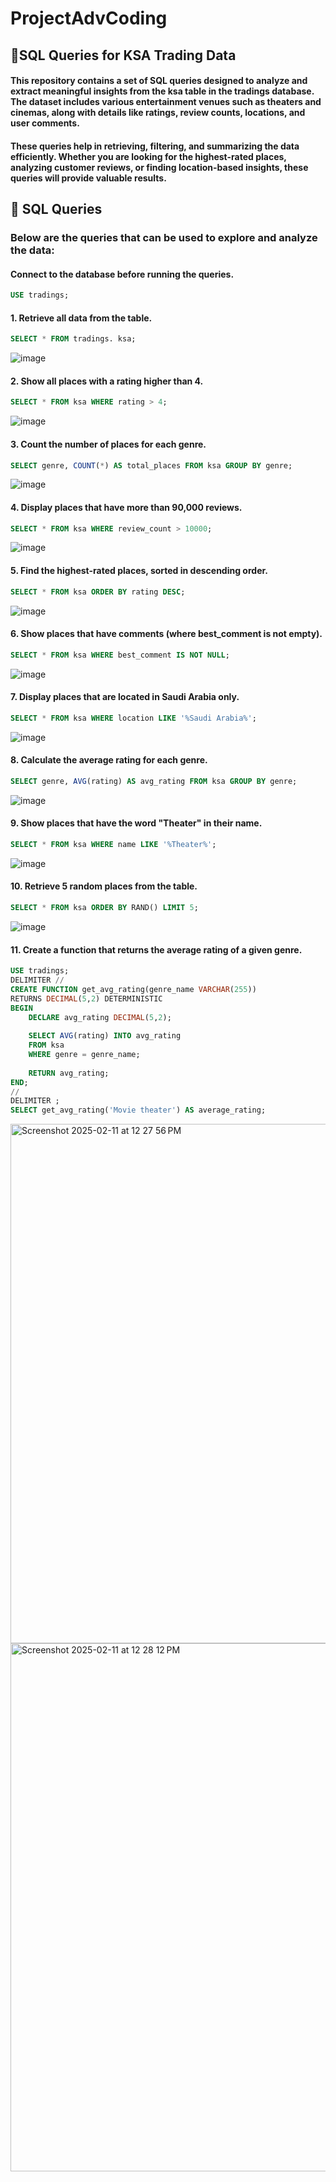 # ProjectAdvCoding
## 📌SQL Queries for KSA Trading Data

#### This repository contains a set of SQL queries designed to analyze and extract meaningful insights from the ksa table in the tradings database. The dataset includes various entertainment venues such as theaters and cinemas, along with details like ratings, review counts, locations, and user comments.

#### These queries help in retrieving, filtering, and summarizing the data efficiently. Whether you are looking for the highest-rated places, analyzing customer reviews, or finding location-based insights, these queries will provide valuable results.

## 🚀 SQL Queries
### Below are the queries that can be used to explore and analyze the data:


#### Connect to the database before running the queries.
```sql
USE tradings;
```
#### 1. Retrieve all data from the table.
```sql
SELECT * FROM tradings. ksa;
```
![image](https://github.com/user-attachments/assets/828418a2-6497-4be5-87f4-c33bdf2cd7c9)


#### 2. Show all places with a rating higher than 4.
```sql
SELECT * FROM ksa WHERE rating > 4;
```
![image](https://github.com/user-attachments/assets/6a15b0b3-cf46-49fe-bfc5-37c424e913fa)


#### 3. Count the number of places for each genre.
```sql
SELECT genre, COUNT(*) AS total_places FROM ksa GROUP BY genre;
```
![image](https://github.com/user-attachments/assets/00aa62b9-0042-45bd-ac1f-b76e37d372f2)


#### 4. Display places that have more than 90,000 reviews.
```sql
SELECT * FROM ksa WHERE review_count > 10000;
```
![image](https://github.com/user-attachments/assets/e129eef8-186e-4620-96b7-fe1d3f1dd0d0)


#### 5. Find the highest-rated places, sorted in descending order.
```sql
SELECT * FROM ksa ORDER BY rating DESC;
```
![image](https://github.com/user-attachments/assets/583c3b10-e1ac-4154-97f9-37e11346fea2)


#### 6. Show places that have comments (where best_comment is not empty).
```sql
SELECT * FROM ksa WHERE best_comment IS NOT NULL;
```
![image](https://github.com/user-attachments/assets/7e644d43-27a8-467c-bc9d-368783eeaabe)


#### 7. Display places that are located in Saudi Arabia only.
```sql
SELECT * FROM ksa WHERE location LIKE '%Saudi Arabia%';
```
![image](https://github.com/user-attachments/assets/86b07edc-5f74-4b42-a2d0-3b24343b6c4d)


#### 8. Calculate the average rating for each genre.
```sql
SELECT genre, AVG(rating) AS avg_rating FROM ksa GROUP BY genre;
```
![image](https://github.com/user-attachments/assets/195b72f7-8240-4139-8851-eed7bfcca1fa)


#### 9. Show places that have the word "Theater" in their name.
```sql
SELECT * FROM ksa WHERE name LIKE '%Theater%';
```
![image](https://github.com/user-attachments/assets/6ae3c813-854d-4770-9af8-78772b07b7b3)


#### 10. Retrieve 5 random places from the table.
```sql
SELECT * FROM ksa ORDER BY RAND() LIMIT 5;
```
![image](https://github.com/user-attachments/assets/ae43702f-2b59-4668-a15d-6c8064d0bb2b)

#### 11. Create a function that returns the average rating of a given genre.

```sql
USE tradings;
DELIMITER //
CREATE FUNCTION get_avg_rating(genre_name VARCHAR(255)) 
RETURNS DECIMAL(5,2) DETERMINISTIC
BEGIN
    DECLARE avg_rating DECIMAL(5,2);
    
    SELECT AVG(rating) INTO avg_rating 
    FROM ksa 
    WHERE genre = genre_name;
    
    RETURN avg_rating;
END;
//
DELIMITER ;
SELECT get_avg_rating('Movie theater') AS average_rating;

```
<img width="831" alt="Screenshot 2025-02-11 at 12 27 56 PM" src="https://github.com/user-attachments/assets/d3be6558-c884-42cc-b9ec-81aff89bfccc" />

<img width="845" alt="Screenshot 2025-02-11 at 12 28 12 PM" src="https://github.com/user-attachments/assets/98998a0a-c4f2-4383-90e8-e2a9f7c600c1" />

